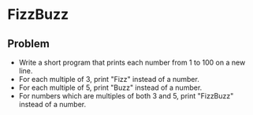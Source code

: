 # FizzBuzz

## Problem

* Write a short program that prints each number from
1 to 100 on a new line.
* For each multiple of 3, print "Fizz" instead of a number.
* For each multiple of 5, print "Buzz" instead of a number.
* For numbers which are multiples of both 3 and 5, print 
"FizzBuzz" instead of a number.